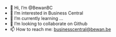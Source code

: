 - 👋 Hi, I’m @BewanBC
- 👀 I’m interested in Business Central
- 🌱 I’m currently learning ...
- 💞️ I’m looking to collaborate on Github
- 📫 How to reach me: businesscentral@bewan.be

<!---
BewanBC/BewanBC is a ✨ special ✨ repository because its `README.md` (this file) appears on your GitHub profile.
You can click the Preview link to take a look at your changes.
--->
